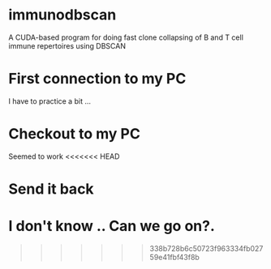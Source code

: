 # immunodbscan
A CUDA-based program for doing fast clone collapsing of B and T cell immune repertoires using DBSCAN
# First connection to my PC
I have to practice a bit ...
# Checkout to my PC
Seemed to work
<<<<<<< HEAD
# Send it back
I don't know ..
Can we go on?.
=======
>>>>>>> 338b728b6c50723f963334fb02759e41fbf43f8b
